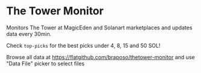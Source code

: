 # The Tower Monitor

Monitors The Tower at MagicEden and Solanart marketplaces and updates data every 30min.

Check `top-picks` for the best picks under 4, 8, 15 and 50 SOL!

Browse all data at https://flatgithub.com/braposo/thetower-monitor and use "Data File" picker to select files

